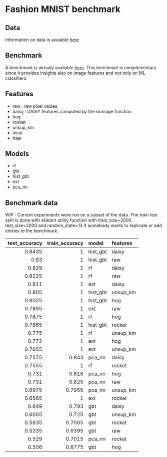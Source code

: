 # Fashion MNIST benchmark

## Data

Information on data is avaiable [here](https://github.com/zalandoresearch/fashion-mnist)

## Benchmark

A benchmark is already available [here](http://fashion-mnist.s3-website.eu-central-1.amazonaws.com/). This benchmarl is complementary since it provides insights also on image features and not only on ML classifiers. 

## Features

- raw : raw pixel values
- daisy : DAISY features computed by the skimage function
- hog
- rocket
- unsup_km
- local
- haar
    
## Models

- rf
- gbt
- hist_gbt
- ext
- pca_nn

## Benchmark data

WIP : Current experiments were run on a subset of the data. The train test split is done with sklearn utility function with train_size=2000, test_size=2000 and random_state=13 if somebody wants to replicate or add entries to the benchmark.

|   test_accuracy |   train_accuracy | model    | features   |
|----------------:|-----------------:|:---------|:-----------|
|          0.8435 |           1      | hist_gbt | daisy      |
|          0.83   |           1      | hist_gbt | raw        |
|          0.829  |           1      | rf       | daisy      |
|          0.8225 |           1      | rf       | raw        |
|          0.811  |           1      | ext      | daisy      |
|          0.805  |           1      | hist_gbt | unsup_km   |
|          0.8025 |           1      | hist_gbt | hog        |
|          0.7895 |           1      | ext      | raw        |
|          0.7875 |           1      | rf       | hog        |
|          0.7865 |           1      | hist_gbt | rocket     |
|          0.775  |           1      | rf       | unsup_km   |
|          0.772  |           1      | ext      | hog        |
|          0.7655 |           1      | ext      | unsup_km   |
|          0.7575 |           0.843  | pca_nn   | daisy      |
|          0.7555 |           1      | rf       | rocket     |
|          0.731  |           0.818  | pca_nn   | hog        |
|          0.731  |           0.825  | pca_nn   | raw        |
|          0.6975 |           0.7955 | pca_nn   | unsup_km   |
|          0.6565 |           1      | ext      | rocket     |
|          0.649  |           0.793  | gbt      | daisy      |
|          0.6005 |           0.725  | gbt      | unsup_km   |
|          0.5635 |           0.7005 | gbt      | rocket     |
|          0.5335 |           0.6395 | gbt      | raw        |
|          0.529  |           0.7015 | pca_nn   | rocket     |
|          0.506  |           0.6775 | gbt      | hog        |
